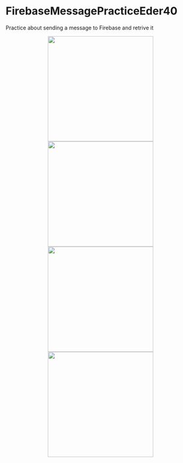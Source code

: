 # FirebaseMessagePracticeEder40
Practice about sending a message to Firebase and retrive it 

<p align = "center">
<img src="https://github.com/EderVidaurri40/FirebaseMessagePracticeEder40/assets/134014414/d3acc4de-cd72-4351-b20b-3feeb79ff668" width="280">
<img src="https://github.com/EderVidaurri40/FirebaseMessagePracticeEder40/assets/134014414/a130a020-61f2-497c-9e97-f7f7143c5391" width="280">
<img src="https://github.com/EderVidaurri40/FirebaseMessagePracticeEder40/assets/134014414/394147d7-8d5c-4852-b796-523fbc8f378e" width="280">
<img src="https://github.com/EderVidaurri40/FirebaseMessagePracticeEder40/assets/134014414/c6bec6b0-01eb-4e06-9ccb-c844d27b7f66" width="280">
</p>



